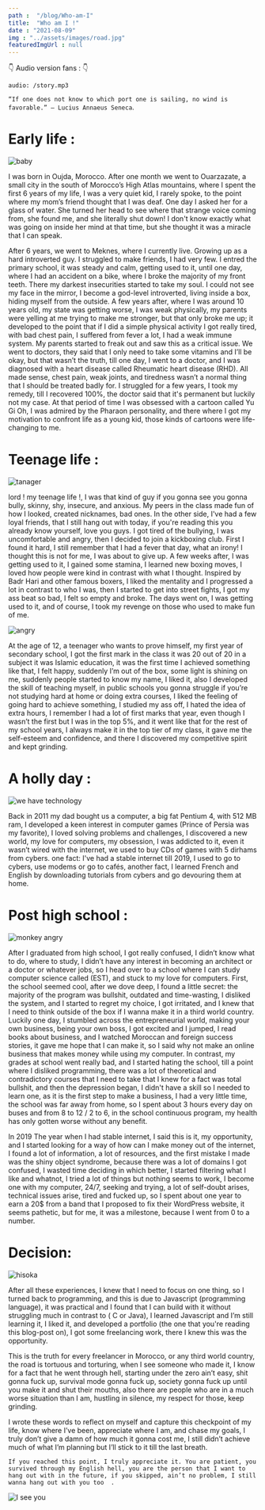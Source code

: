 ```yaml
---
path :  "/blog/Who-am-I"
title:  "Who am I !"
date : "2021-08-09"
img : "../assets/images/road.jpg"
featuredImgUrl : null
---
```



 👇 Audio version fans :  👇 

`audio: /story.mp3`

`“If one does not know to which port one is sailing, no wind is favorable.” — Lucius Annaeus Seneca`.

# Early life :

![baby](https://media.giphy.com/media/l4pTeSVeMlLSXVhm0/giphy.gif)



I was born in Oujda, Morocco. After one month we went to Ouarzazate, a small city in the south of Morocco’s High Atlas mountains, where I spent the first 6 years of my life, I was a very quiet kid, I rarely spoke, to the point where my mom’s friend thought that I was deaf. One day I asked her for a glass of water. She turned her head to see where that strange voice coming from, she found me, and she literally shut down! I don't know exactly what was going on inside her mind at that time, but she thought it was a miracle that I can speak.

After 6 years, we went to Meknes, where I currently live. Growing up as a hard introverted guy. I struggled to make friends, I had very few. I entred the primary school, it was steady and calm, getting used to it, until one day, where I had an accident on a bike, where I broke the majority of my front teeth. There my darkest insecurities started to take my soul. I could not see my face in the mirror, I become a god-level introverted, living inside a box, hiding myself from the outside. A few years after, where I was around 10 years old, my state was getting worse, I was weak physically, my parents were yelling at me trying to make me stronger, but that only broke me up; it developed to the point that if I did a simple physical activity I got really tired, with bad chest pain, I suffered from fever a lot, I had a weak immune system. My parents started to freak out and saw this as a critical issue. We went to doctors, they said that I only need to take some vitamins and I’ll be okay, but that wasn’t the truth, till one day, I went to a doctor, and I was diagnosed with a heart disease called Rheumatic heart disease (RHD).
All made sense, chest pain, weak joints, and tiredness wasn’t a normal thing that I should be treated badly for. I struggled for a few years, I took my remedy, till I recovered 100%, the doctor said that it's permanent but luckily not my case. At that period of time I was obsessed with a cartoon called Yu Gi Oh, I was admired by the Pharaon personality, and there where I got my motivation to confront life as a young kid, those kinds of cartoons were life-changing to me.

# Teenage life :

![tanager](https://media.giphy.com/media/3oEjI80DSa1grNPTDq/giphy.gif)

lord ! my teenage life !, I was that kind of guy if you gonna see you gonna bully, skinny, shy, insecure, and anxious. My peers in the class made fun of how I looked, created nicknames, bad ones. In the other side, I've had a few loyal friends, that I still hang out with today, if you're reading this you already know yourself, love you guys. 
I got tired of the bullying, I was uncomfortable and angry, then I decided to join a kickboxing club. First I found it hard, I still remember that I had a fever that day, what an irony! I thought this is not for me, I was about to give up. A few weeks after, I was getting used to it, I gained some stamina, I learned new boxing moves, I loved how people were kind in contrast with what I thought. Inspired by Badr Hari and other famous boxers, I liked the mentality and I progressed a lot in contrast to who I was, then I started to get into street fights, I got my ass beat so bad, I felt so empty and broke. The days went on, I was getting used to it, and of course, I took my revenge on those who used to make fun of me.

![angry](https://media.giphy.com/media/FRkBbAdRf2jTfahZaA/giphy.gif)

At the age of 12, a teenager who wants to prove himself, my first year of secondary school, I got the first mark in the class it was 20 out of 20 in a subject it was Islamic education, it was the first time I achieved something like that, I felt happy, suddenly I’m out of the box, some light is shining on me, suddenly people started to know my name, I liked it, also I developed the skill of teaching myself, in public schools you gonna struggle if you’re not studying hard at home or doing extra courses, I liked the feeling of going hard to achieve something, I studied my ass off, I hated the idea of extra hours, I remember I had a lot of first marks that year, even though I wasn’t the first but I was in the top 5%, and it went like that for the rest of my school years, I always make it in the top tier of my class, it gave me the self-esteem and confidence, and there I discovered my competitive spirit and kept grinding.

# A holly day : 

![we have technology](https://media.giphy.com/media/CTX0ivSQbI78A/giphy.gif)

Back in 2011 my dad bought us a computer, a big fat Pentium 4, with 512 MB ram, I developed a keen interest in computer games (Prince of Persia was my favorite), I loved solving problems and challenges, I discovered a new world, my love for computers, my obsession, I was addicted to it, even it wasn’t wired with the internet, we used to buy CDs of games with 5 dirhams from cybers. 
one fact: I've had a stable internet till 2019, I used to go to cybers, use modems or go to cafés, another fact, I learned French and English by downloading tutorials from cybers and go devouring them at home.

# Post high school :

![monkey angry](https://media.giphy.com/media/5Zesu5VPNGJlm/giphy.gif) 

After I graduated from high school, I got really confused, I didn’t know what to do, where to study, I didn’t have any interest in becoming an architect or a doctor or whatever jobs, so I head over to a school where I can study computer science called (EST), and stuck to my love for computers. First, the school seemed cool, after we dove deep, I found a little secret: the majority of the program was bullshit, outdated and time-wasting, I disliked the system, and I started to regret my choice, I got irritated, and I knew that I need to think outside of the box if I wanna make it in a third world country. Luckily one day, I stumbled across the entrepreneurial world, making your own business, being your own boss, I got excited and I jumped, I read books about business, and I watched Moroccan and foreign success stories, it gave me hope that I can make it, so I said why not make an online business that makes money while using my computer. In contrast, my grades at school went really bad, and I started hating the school, till a point where I disliked programming, there was a lot of theoretical and contradictory courses that I need to take that I knew for a fact was total bullshit, and then the depression began, I didn't have a skill so I needed to learn one, as it is the first step to make a business, I had a very little time, the school was far away from home, so I spent about 3 hours every day on buses and from 8 to 12 / 2 to 6, in the school continuous program, my health has only gotten worse without any benefit.

In 2019 The year when I had stable internet, I said this is it, my opportunity, and I started looking for a way of how can I make money out of the internet, I found a lot of information, a lot of resources, and the first mistake I made was the shiny object syndrome, because there was a lot of domains I got confused, I wasted time deciding in which better, I started filtering what I like and whatnot, I tried a lot of things but nothing seems to work, I become one with my computer, 24/7, seeking and trying, a lot of self-doubt arises, technical issues arise, tired and fucked up, so I spent about one year to earn a 20$ from a band that I proposed to fix their WordPress website, it seems pathetic, but for me, it was a milestone, because I went from 0 to a number.

# Decision:

![hisoka](https://media.giphy.com/media/eLGzgzgySiRJS/giphy.gif)

After all these experiences, I knew that I need to focus on one thing, so I turned back to programming, and this is due to Javascript (programming language), it was practical and I found that I can build with it without struggling much in contrast to ( C or Java), I learned Javascript and I’m still learning it, I liked it, and developed a portfolio (the one that you're reading this blog-post on), I got some freelancing work, there I knew this was the opportunity.

This is the truth for every freelancer in Morocco, or any third world country, the road is tortuous and torturing, when I see someone who made it, I know for a fact that he went through hell, starting under the zero ain’t easy, shit gonna fuck up, survival mode gonna fuck up, society gonna fuck up until you make it and shut their mouths, also there are people who are in a much worse situation than I am, hustling in silence, my respect for those, keep grinding.

I wrote these words to reflect on myself and capture this checkpoint of my life, know where I’ve been, appreciate where I am, and chase my goals, I truly don’t give a damn of how much it gonna cost me, I still didn’t achieve much of what I’m planning but I’ll stick to it till the last breath.

`If you reached this point, I truly appreciate it. You are patient, you survived through my English hell, you are the person that I want to hang out with in the future, if you skipped, ain’t no problem, I still wanna hang out with you too  .`

![I see you](https://media.giphy.com/media/Mp4hQy51LjY6A/giphy.gif)























